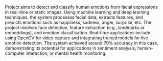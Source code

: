 Project aims to detect and classify human emotions from facial expressions in real-time or static images. Using machine learning and deep learning techniques, the system processes facial data, extracts features, and predicts emotions such as happiness, sadness, anger, surprise, etc. The project involves face detection, feature extraction (e.g., landmarks or embeddings), and emotion classification. Real-time applications include using OpenCV for video capture and integrating trained models for live emotion detection. The system achieved around 70% accuracy in this case, demonstrating its potential for applications in sentiment analysis, human-computer interaction, or mental health monitoring.
